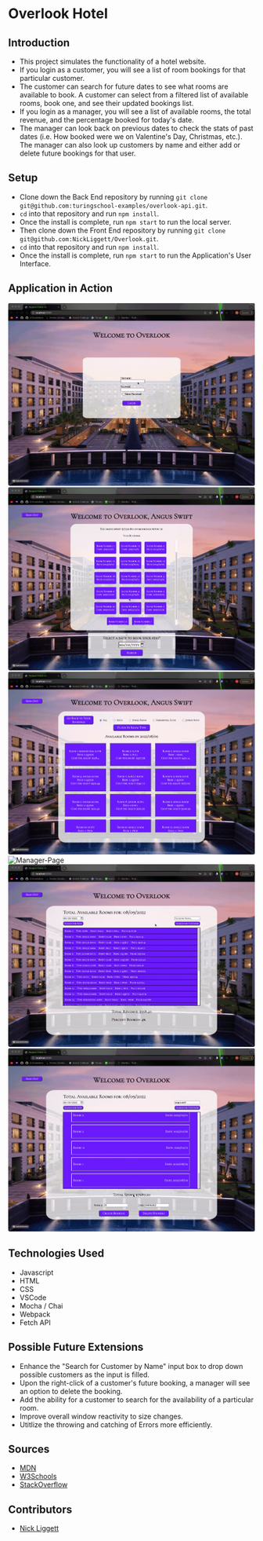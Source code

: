 # Overlook Hotel

## Introduction

- This project simulates the functionality of a hotel website.
- If you login as a customer, you will see a list of room bookings for that particular customer. 
- The customer can search for future dates to see what rooms are available to book. A customer can select from a filtered list of available rooms, book one, and see their updated bookings list.
- If you login as a manager, you will see a list of available rooms, the total revenue, and the percentage booked for today's date.
- The manager can look back on previous dates to check the stats of past dates (i.e. How booked were we on Valentine's Day, Christmas, etc.). The manager can also look up customers by name and either add or delete future bookings for that user.

## Setup

- Clone down the Back End repository by running `git clone git@github.com:turingschool-examples/overlook-api.git`.
- `cd` into that repository and run `npm install`.
- Once the install is complete, run `npm start` to run the local server.
- Then clone down the Front End repository by running `git clone git@github.com:NickLiggett/Overlook.git`.
- `cd` into that repository and run `npm install`.
- Once the install is complete, run `npm start` to run the Application's User Interface.

## Application in Action

![Customer-Page](./src/images/customer-page.gif)
![Customer-Checks-Rooms](./src/images/customer-checks-rooms.gif)
![Customer-Books-Room](./src/images/customer-books-room.gif)
![Manager-Page](./src/images/manager-page.gif)
![Manager-Searches-Customer](./src/images/manager-searches-customer.gif)
![Manager-Adds-Deletes-Booking](./src/images/manager-adds-deletes-booking.gif)


## Technologies Used
- Javascript
- HTML
- CSS
- VSCode
- Mocha / Chai
- Webpack
- Fetch API

## Possible Future Extensions
- Enhance the "Search for Customer by Name" input box to drop down possible customers as the input is filled.
- Upon the right-click of a customer's future booking, a manager will see an option to delete the booking.
- Add the ability for a customer to search for the availability of a particular room.
- Improve overall window reactivity to size changes.
- Utitlize the throwing and catching of Errors more efficiently.

## Sources
- [MDN](http://developer.mozilla.org/en-US/)
- [W3Schools](https://www.w3schools.com/)
- [StackOverflow](https://stackoverflow.com/)

## Contributors
  - [Nick Liggett](https://github.com/NickLiggett)
